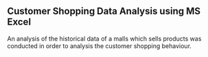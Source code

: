 ## Customer Shopping Data Analysis using MS Excel

An analysis of the historical data of a malls which sells products was conducted in order to analysis the customer shopping behaviour.